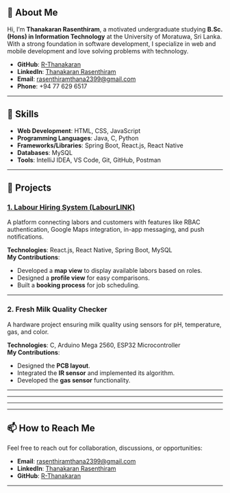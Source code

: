 ## 👋 About Me
Hi, I’m **Thanakaran Rasenthiram**, a motivated undergraduate studying **B.Sc. (Hons) in Information Technology** at the University of Moratuwa, Sri Lanka. With a strong foundation in software development, I specialize in web and mobile development and love solving problems with technology.

- **GitHub**: [R-Thanakaran](https://github.com/Thanakaran)
- **LinkedIn**: [Thanakaran Rasenthiram](https://www.linkedin.com/in/thanakaran-rasenthiram-b19652255/)
- **Email**: [rasenthiramthana2399@gmail.com](mailto:rasenthiramthana2399@gmail.com)
- **Phone**: +94 77 629 6517

---

## 🌟 Skills
- **Web Development**: HTML, CSS, JavaScript
- **Programming Languages**: Java, C, Python
- **Frameworks/Libraries**: Spring Boot, React.js, React Native
- **Databases**: MySQL
- **Tools**: IntelliJ IDEA, VS Code, Git, GitHub, Postman

---

## 🚀 Projects
### [1. Labour Hiring System (LabourLINK)](https://github.com/Thanakaran)
A platform connecting labors and customers with features like RBAC authentication, Google Maps integration, in-app messaging, and push notifications.

**Technologies**: React.js, React Native, Spring Boot, MySQL  
**My Contributions**:
- Developed a **map view** to display available labors based on roles.
- Designed a **profile view** for easy comparisons.
- Built a **booking process** for job scheduling.

---

### 2. Fresh Milk Quality Checker
A hardware project ensuring milk quality using sensors for pH, temperature, gas, and color.

**Technologies**: C, Arduino Mega 2560, ESP32 Microcontroller  
**My Contributions**:
- Designed the **PCB layout**.
- Integrated the **IR sensor** and implemented its algorithm.
- Developed the **gas sensor** functionality.

---



---


---



---

## 📫 How to Reach Me
Feel free to reach out for collaboration, discussions, or opportunities:

- **Email**: [rasenthiramthana2399@gmail.com](mailto:rasenthiramthana2399@gmail.com)
- **LinkedIn**: [Thanakaran Rasenthiram](https://www.linkedin.com/in/thanakaran-rasenthiram-b19652255/)
- **GitHub**: [R-Thanakaran](https://github.com/Thanakaran)

---

